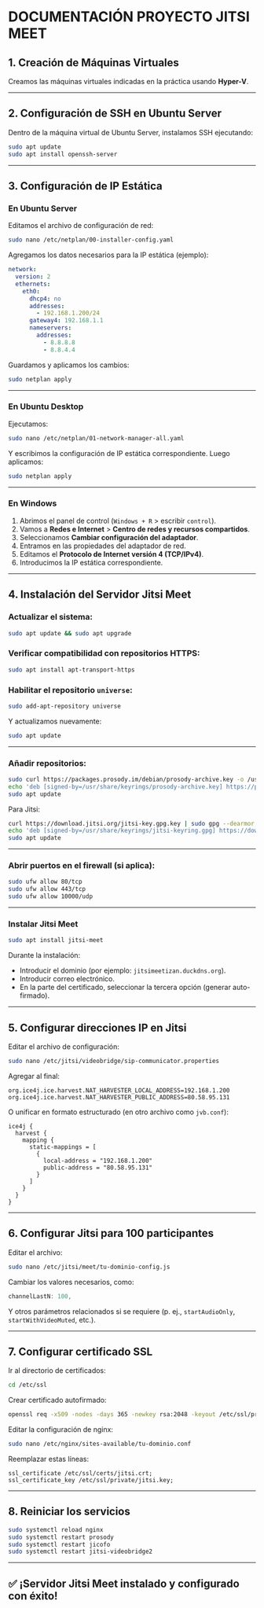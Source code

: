 
# DOCUMENTACIÓN PROYECTO JITSI MEET

## 1. Creación de Máquinas Virtuales

Creamos las máquinas virtuales indicadas en la práctica usando **Hyper-V**.

---

## 2. Configuración de SSH en Ubuntu Server

Dentro de la máquina virtual de Ubuntu Server, instalamos SSH ejecutando:

```bash
sudo apt update
sudo apt install openssh-server
```

---

## 3. Configuración de IP Estática

### En Ubuntu Server

Editamos el archivo de configuración de red:

```bash
sudo nano /etc/netplan/00-installer-config.yaml
```

Agregamos los datos necesarios para la IP estática (ejemplo):

```yaml
network:
  version: 2
  ethernets:
    eth0:
      dhcp4: no
      addresses:
        - 192.168.1.200/24
      gateway4: 192.168.1.1
      nameservers:
        addresses:
          - 8.8.8.8
          - 8.8.4.4
```

Guardamos y aplicamos los cambios:

```bash
sudo netplan apply
```

---

### En Ubuntu Desktop

Ejecutamos:

```bash
sudo nano /etc/netplan/01-network-manager-all.yaml
```

Y escribimos la configuración de IP estática correspondiente. Luego aplicamos:

```bash
sudo netplan apply
```

---

### En Windows

1. Abrimos el panel de control (`Windows + R` > escribir `control`).
2. Vamos a **Redes e Internet** > **Centro de redes y recursos compartidos**.
3. Seleccionamos **Cambiar configuración del adaptador**.
4. Entramos en las propiedades del adaptador de red.
5. Editamos el **Protocolo de Internet versión 4 (TCP/IPv4)**.
6. Introducimos la IP estática correspondiente.

---

## 4. Instalación del Servidor Jitsi Meet

### Actualizar el sistema:

```bash
sudo apt update && sudo apt upgrade
```

### Verificar compatibilidad con repositorios HTTPS:

```bash
sudo apt install apt-transport-https
```

### Habilitar el repositorio `universe`:

```bash
sudo add-apt-repository universe
```

Y actualizamos nuevamente:

```bash
sudo apt update
```

---

### Añadir repositorios:

```bash
sudo curl https://packages.prosody.im/debian/prosody-archive.key -o /usr/share/keyrings/prosody-archive.key
echo 'deb [signed-by=/usr/share/keyrings/prosody-archive.key] https://packages.prosody.im/debian bookworm main' | sudo tee /etc/apt/sources.list.d/prosody.list
sudo apt update
```

Para Jitsi:

```bash
curl https://download.jitsi.org/jitsi-key.gpg.key | sudo gpg --dearmor -o /usr/share/keyrings/jitsi-keyring.gpg
echo 'deb [signed-by=/usr/share/keyrings/jitsi-keyring.gpg] https://download.jitsi.org stable/' | sudo tee /etc/apt/sources.list.d/jitsi-stable.list
sudo apt update
```

---

### Abrir puertos en el firewall (si aplica):

```bash
sudo ufw allow 80/tcp
sudo ufw allow 443/tcp
sudo ufw allow 10000/udp
```

---

### Instalar Jitsi Meet

```bash
sudo apt install jitsi-meet
```

Durante la instalación:

- Introducir el dominio (por ejemplo: `jitsimeetizan.duckdns.org`).
- Introducir correo electrónico.
- En la parte del certificado, seleccionar la tercera opción (generar auto-firmado).

---

## 5. Configurar direcciones IP en Jitsi

Editar el archivo de configuración:

```bash
sudo nano /etc/jitsi/videobridge/sip-communicator.properties
```

Agregar al final:

```
org.ice4j.ice.harvest.NAT_HARVESTER_LOCAL_ADDRESS=192.168.1.200
org.ice4j.ice.harvest.NAT_HARVESTER_PUBLIC_ADDRESS=80.58.95.131
```

O unificar en formato estructurado (en otro archivo como `jvb.conf`):

```hocon
ice4j {
  harvest {
    mapping {
      static-mappings = [
        {
          local-address = "192.168.1.200"
          public-address = "80.58.95.131"
        }
      ]
    }
  }
}
```

---

## 6. Configurar Jitsi para 100 participantes

Editar el archivo:

```bash
sudo nano /etc/jitsi/meet/tu-dominio-config.js
```

Cambiar los valores necesarios, como:

```javascript
channelLastN: 100,
```

Y otros parámetros relacionados si se requiere (p. ej., `startAudioOnly`, `startWithVideoMuted`, etc.).

---

## 7. Configurar certificado SSL

Ir al directorio de certificados:

```bash
cd /etc/ssl
```

Crear certificado autofirmado:

```bash
openssl req -x509 -nodes -days 365 -newkey rsa:2048 -keyout /etc/ssl/private/jitsi.key -out /etc/ssl/certs/jitsi.crt -subj "/CN=jitsimeetizan.duckdns.org"
```

Editar la configuración de nginx:

```bash
sudo nano /etc/nginx/sites-available/tu-dominio.conf
```

Reemplazar estas líneas:

```nginx
ssl_certificate /etc/ssl/certs/jitsi.crt;
ssl_certificate_key /etc/ssl/private/jitsi.key;
```

---

## 8. Reiniciar los servicios

```bash
sudo systemctl reload nginx
sudo systemctl restart prosody
sudo systemctl restart jicofo
sudo systemctl restart jitsi-videobridge2
```

---

## ✅ ¡Servidor Jitsi Meet instalado y configurado con éxito!

